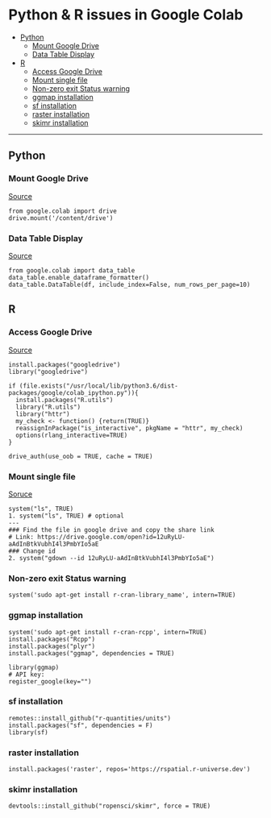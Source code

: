 # Python & R issues in Google Colab
- [Python](#python)
  * [Mount Google Drive](#mount-google-drive)
  * [Data Table Display](#data-table-display)
- [R](#r)
  * [Access Google Drive](#access-google-drive)
  * [Mount single file](#mount-single-file)
  * [Non-zero exit Status warning](#non-zero-exit-status-warning)
  * [ggmap installation](#ggmap-installation)
  * [sf installation](#sf-installation)
  * [raster installation](#raster-installation)
  * [skimr installation](#skimr-installation)
---


## Python

### Mount Google Drive
[Source](https://colab.research.google.com/notebooks/io.ipynb#scrollTo=RWSJpsyKqHjH)
```
from google.colab import drive
drive.mount('/content/drive')
```

### Data Table Display
[Source](https://colab.research.google.com/notebooks/data_table.ipynb#scrollTo=JgBtx0xFFv_i)
```
from google.colab import data_table
data_table.enable_dataframe_formatter()
data_table.DataTable(df, include_index=False, num_rows_per_page=10)
```
## R

### Access Google Drive
[Source](https://stackoverflow.com/questions/56679549/how-to-mount-google-drive-to-r-notebook-in-colab)
```
install.packages("googledrive")
library("googledrive")

if (file.exists("/usr/local/lib/python3.6/dist-packages/google/colab_ipython.py")){
  install.packages("R.utils")
  library("R.utils")
  library("httr")
  my_check <- function() {return(TRUE)}
  reassignInPackage("is_interactive", pkgName = "httr", my_check)
  options(rlang_interactive=TRUE)
}

drive_auth(use_oob = TRUE, cache = TRUE)
```

### Mount single file
[Soruce](https://stackoverflow.com/questions/59746036/how-to-read-data-from-google-drive-using-r-in-colab)
```
system("ls", TRUE)
1. system("ls", TRUE) # optional
---
### Find the file in google drive and copy the share link
# Link: https://drive.google.com/open?id=12uRyLU-aAdInBtkVubhI4l3PmbYIo5aE
### Change id
2. system("gdown --id 12uRyLU-aAdInBtkVubhI4l3PmbYIo5aE")
```
### Non-zero exit Status warning
```
system('sudo apt-get install r-cran-library_name', intern=TRUE)
```
### ggmap installation
```
system('sudo apt-get install r-cran-rcpp', intern=TRUE)
install.packages("Rcpp")
install.packages("plyr")
install.packages("ggmap", dependencies = TRUE)

library(ggmap)
# API key: 
register_google(key="")
```

### sf installation
```
remotes::install_github("r-quantities/units")
install.packages("sf", dependencies = F)
library(sf)
```
### raster installation
```
install.packages('raster', repos='https://rspatial.r-universe.dev')
```

### skimr installation
```
devtools::install_github("ropensci/skimr", force = TRUE)
```


